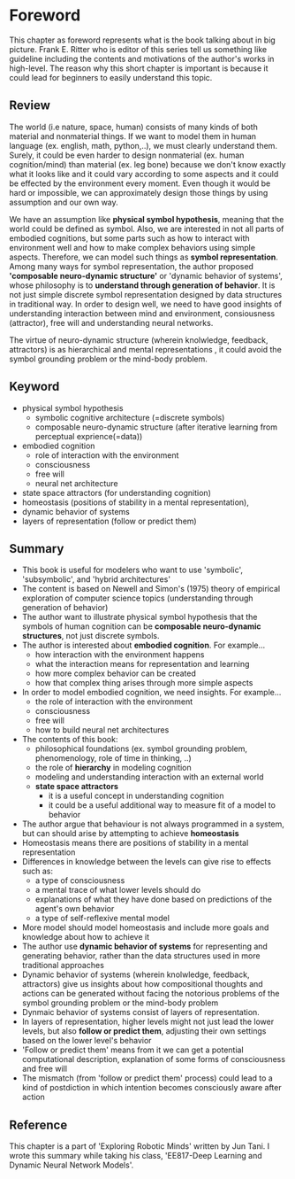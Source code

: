 # Foreword
This chapter as foreword represents what is the book talking about in big picture. Frank E. Ritter who is editor of this series tell us something like guideline including the contents and motivations of the author's works in high-level. The reason why this short chapter is important is because it could lead for beginners to easily understand this topic.      

## Review
The world (i.e nature, space, human) consists of many kinds of both material and nonmaterial things. If we want to model them in human language (ex. english, math, python,..), we must clearly understand them. Surely, it could be even harder to design nonmaterial (ex. human cognition/mind) than material (ex. leg bone) because we don't know exactly what it looks like and it could vary according to some aspects and it could be effected by the environment every moment. Even though it would be hard or impossible, we can approximately design those things by using assumption and our own way. 

We have an assumption like **physical symbol hypothesis**, meaning that the world could be defined as symbol. Also, we are interested in not all parts of embodied cognitions, but some parts such as how to interact with environment well and how to make complex behaviors using simple aspects. Therefore, we can model such things as **symbol representation**. Among many ways for symbol representation, the author proposed **'composable neuro-dynamic structure'** or 'dynamic behavior of systems', whose philosophy is to **understand through generation of behavior**. It is not just simple discrete symbol representation designed by data structures in traditional way. In order to design well, we need to have good insights of understanding interaction between mind and environment, consiousness (attractor), free will and understanding neural networks. 

The virtue of neuro-dynamic structure (wherein knolwledge, feedback, attractors) is as hierarchical and mental representations , it could avoid the symbol grounding problem or the mind-body problem. 

## Keyword
* physical symbol hypothesis
  * symbolic cognitive architecture (=discrete symbols)
  * composable neuro-dynamic structure (after iterative learning from perceptual exprience(=data))
* embodied cognition
  * role of interaction with the environment
  * consciousness
  * free will
  * neural net architecture
* state space attractors (for understanding cognition)
* homeostasis (positions of stability in a mental representation), 
* dynamic behavior of systems
* layers of representation (follow or predict them)


## Summary
* This book is useful for modelers who want to use 'symbolic', 'subsymbolic', and 'hybrid architectures'
* The content is based on Newell and Simon's (1975) theory of empirical exploration of computer science topics (understanding through generation of behavior)
* The author want to illustrate physical symbol hypothesis that the symbols of human cognition can be **composable neuro-dynamic structures**, not just discrete symbols.
* The author is interested about **embodied cognition**. For example...
  * how interaction with the environment happens
  * what the interaction means for representation and learning
  * how more complex behavior can be created
  * how that complex thing arises through more simple aspects
* In order to model embodied cognition, we need insights. For example...
  * the role of interaction with the environment
  * consciousness
  * free will
  * how to build neural net architectures
* The contents of this book:
  * philosophical foundations (ex. symbol grounding problem, phenomenology, role of time in thinking, ..)
  * the role of **hierarchy** in modeling cognition
  * modeling and understanding interaction with an external world
  * **state space attractors** 
    * it is a useful concept in understanding cognition
    * it could be a useful additional way to measure fit of a model to behavior
* The author argue that behaviour is not always programmed in a system, but can should arise by attempting to achieve **homeostasis**
* Homeostasis means there are positions of stability in a mental representation
* Differences in knowledge between the levels can give rise to effects such as:
  * a type of consciousness
  * a mental trace of what lower levels should do 
  * explanations of what they have done based on predictions of the agent's own behavior
  * a type of self-reflexive mental model
* More model should model homeostasis and include more goals and knowledge about how to achieve it
* The author use **dynamic behavior of systems** for representing and generating behavior, rather than the data structures used in more traditional approaches
* Dynamic behavior of systems (wherein knolwledge, feedback, attractors) give us insights about how compositional thoughts and actions can be generated without facing the notorious problems of the symbol grounding problem or the mind-body problem
* Dynmaic behavior of systems consist of layers of representation.
* In layers of representation, higher levels might not just lead the lower levels, but also **follow or predict them**, adjusting their own settings based on the lower level's behavior
* 'Follow or predict them' means from it we can get a potential computational description, explanation of some forms of consciousness and free will
* The mismatch (from 'follow or predict them' process) could lead to a kind of postdiction in which intention becomes consciously aware after action


## Reference
This chapter is a part of 'Exploring Robotic Minds' written by Jun Tani. I wrote this summary while taking his class, 'EE817-Deep Learning and Dynamic Neural Network Models'. 
